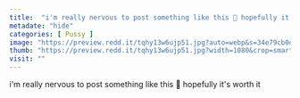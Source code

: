 ```yaml
---
title:  "i'm really nervous to post something like this 🥺 hopefully it's worth it"
metadate: "hide"
categories: [ Pussy ]
image: "https://preview.redd.it/tqhy13w6ujp51.jpg?auto=webp&s=34e79cb0d07c5bfbc59610f164a59c56c76238f3"
thumb: "https://preview.redd.it/tqhy13w6ujp51.jpg?width=1080&crop=smart&auto=webp&s=efe00a2d9abca4e064ceb8fc8c9ebef0e196628a"
visit: ""
---
```

i'm really nervous to post something like this 🥺 hopefully it's worth it

